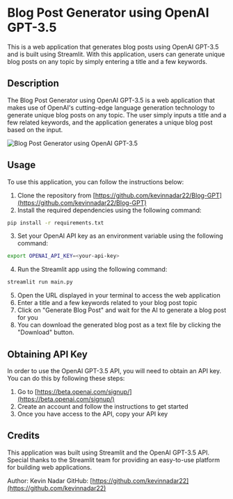 Blog Post Generator using OpenAI GPT-3.5
========================================

This is a web application that generates blog posts using OpenAI GPT-3.5 and is built using Streamlit. With this application, users can generate unique blog posts on any topic by simply entering a title and a few keywords.

Description
-----------

The Blog Post Generator using OpenAI GPT-3.5 is a web application that makes use of OpenAI's cutting-edge language generation technology to generate unique blog posts on any topic. The user simply inputs a title and a few related keywords, and the application generates a unique blog post based on the input.

<!-- Attach a image -->

![Blog Post Generator using OpenAI GPT-3.5](https://i.ibb.co/VTGk5Qy/bloggpt.jpg)

Usage
-----

To use this application, you can follow the instructions below:

1.  Clone the repository from [https://github.com/kevinnadar22/Blog-GPT](https://github.com/kevinnadar22/Blog-GPT)
2.  Install the required dependencies using the following command:

```bash
pip install -r requirements.txt
```

3.  Set your OpenAI API key as an environment variable using the following command:


```bash
export OPENAI_API_KEY=<your-api-key>
```

4.  Run the Streamlit app using the following command:


```bash
streamlit run main.py
```


5.  Open the URL displayed in your terminal to access the web application
6.  Enter a title and a few keywords related to your blog post topic
7.  Click on "Generate Blog Post" and wait for the AI to generate a blog post for you
8.  You can download the generated blog post as a text file by clicking the "Download" button.

Obtaining API Key
-----------------

In order to use the OpenAI GPT-3.5 API, you will need to obtain an API key. You can do this by following these steps:

1.  Go to [https://beta.openai.com/signup/](https://beta.openai.com/signup/)
2.  Create an account and follow the instructions to get started
3.  Once you have access to the API, copy your API key

Credits
-------

This application was built using Streamlit and the OpenAI GPT-3.5 API. Special thanks to the Streamlit team for providing an easy-to-use platform for building web applications.

Author: Kevin Nadar GitHub: [https://github.com/kevinnadar22](https://github.com/kevinnadar22)